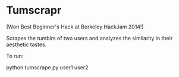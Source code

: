 Tumscrapr
=========

(Won Best Beginner's Hack at Berkeley HackJam 2014!)

Scrapes the tumblrs of two users and analyzes the similarity in their aesthetic tastes. 

To run:

python tumscrape.py user1 user2

